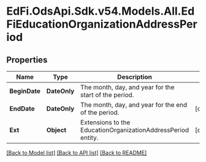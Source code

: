 # EdFi.OdsApi.Sdk.v54.Models.All.EdFiEducationOrganizationAddressPeriod

## Properties

Name | Type | Description | Notes
------------ | ------------- | ------------- | -------------
**BeginDate** | **DateOnly** | The month, day, and year for the start of the period. | 
**EndDate** | **DateOnly** | The month, day, and year for the end of the period. | [optional] 
**Ext** | **Object** | Extensions to the EducationOrganizationAddressPeriod entity. | [optional] 

[[Back to Model list]](../../README.md#documentation-for-models) [[Back to API list]](../../README.md#documentation-for-api-endpoints) [[Back to README]](../../README.md)

